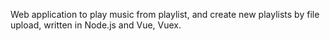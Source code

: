 Web application to play music from playlist, and create new playlists by file upload, written in Node.js and Vue, Vuex.
